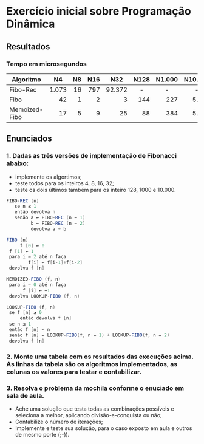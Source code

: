 # Exercício inicial sobre Programação Dinâmica
## Resultados
### Tempo em microsegundos
<table>
<thead>
  <tr>
    <th>Algoritmo</th>
    <th>N4</th>
    <th>N8</th>
    <th>N16</th>
    <th>N32</th>
    <th>N128</th>
    <th>N1.000</th>
    <th>N10.000</th>
  </tr>
</thead>
<tbody>
  <tr>
    <td>Fibo-Rec</td>
    <td align="right">1.073</td>
    <td align="right">16</td>
    <td align="right">797</td>
    <td align="right">92.372</td>
    <td align="center">-</td>
    <td align="center">-</td>
    <td align="center">-</td>
  </tr>
  <tr>
    <td>Fibo</td>
    <td align="right">42</td>
    <td align="right">1</td>
    <td align="right">2</td>
    <td align="right">3</td>
    <td align="right">144</td>
    <td align="right">227</td>
    <td align="right">5.307</td>
  </tr>
  <tr>
    <td>Memoized-Fibo</td>
    <td align="right">17</td>
    <td align="right">5</td>
    <td align="right">9</td>
    <td align="right">25</td>
    <td align="right">88</td>
    <td align="right">384</td>
    <td align="right">5.344</td>
  </tr>
</tbody>
</table>

## Enunciados
### 1. Dadas as três versões de implementação de Fibonacci abaixo:
  - implemente os algortimos;
  - teste todos para os inteiros 4, 8, 16, 32; 
  - teste os dois últimos também para os inteiro 128, 1000 e 10.000.
    
   ```java
   FIBO-REC (n)
      se n ≤ 1
      então devolva n
      senão a ← FIBO-REC (n − 1)
            b ← FIBO-REC (n − 2)
            devolva a + b
   ```
    
   ```java
   FIBO (n)
        f [0] ← 0 
	f [1] ← 1
	para i ← 2 até n faça
           f[i] ← f[i-1]+f[i-2]
  	devolva f [n]
   ```
    
   ```java
   MEMOIZED-FIBO (f, n)
	para i ← 0 até n faça
	     f [i] ← −1
	devolva LOOKUP-FIBO (f, n)

   LOOKUP-FIBO (f, n)
	se f [n] ≥ 0
        então devolva f [n]
	se n ≤ 1
	então f [n] ← n
	senão f [n] ← LOOKUP-FIBO(f, n − 1) + LOOKUP-FIBO(f, n − 2)
	devolva f [n]
   ```
    
### 2. Monte uma tabela com os resultados das execuções acima. As linhas da tabela são os algoritmos implementados, as colunas os valores para testar e contabilizar.

### 3. Resolva o problema da mochila conforme o enuciado em sala de aula. 
  - Ache uma solução que testa todas as combinações possíveis e seleciona a melhor, aplicando divisão-e-conquista ou não;
  - Contabilize o número de iterações;
  - Implemente e teste sua solução, para o caso exposto em aula e outros de mesmo porte (;-)).
